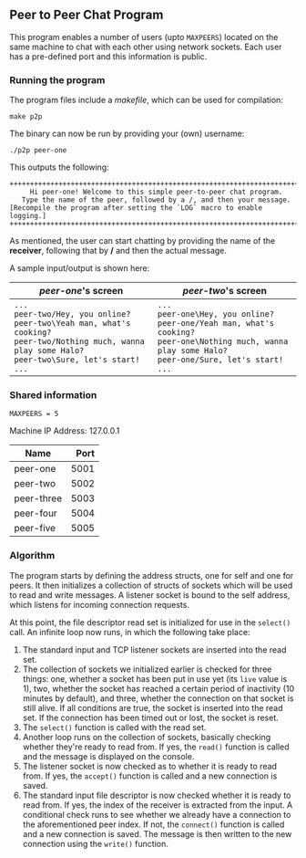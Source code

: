 ## Peer to Peer Chat Program

This program enables a number of users (upto `MAXPEERS`) located on the same machine to chat with each other using network sockets. Each user has a pre-defined port and this information is public.

### Running the program

The program files include a _makefile_, which can be used for compilation:
```
make p2p
```
The binary can now be run by providing your (own) username:
```
./p2p peer-one
```

This outputs the following:
```
++++++++++++++++++++++++++++++++++++++++++++++++++++++++++++++++++++++++
     Hi peer-one! Welcome to this simple peer-to-peer chat program.
   Type the name of the peer, followed by a /, and then your message.
[Recompile the program after setting the `LOG` macro to enable logging.]
++++++++++++++++++++++++++++++++++++++++++++++++++++++++++++++++++++++++
```

As mentioned, the user can start chatting by providing the name of the **receiver**, following that by **/** and then the actual message.

A sample input/output is shown here:

| _peer-one_'s screen                                                                                                                                                      | _peer-two_'s screen                                                                                                                                                      |
| ------------------------------------------------------------------------------------------------------------------------------------------------------------------------ | ------------------------------------------------------------------------------------------------------------------------------------------------------------------------ |
| `...`<br>`peer-two/Hey, you online?`<br>`peer-two\Yeah man, what's cooking?`<br>`peer-two/Nothing much, wanna play some Halo?`<br>`peer-two\Sure, let's start!`<br>`...` | `...`<br>`peer-one\Hey, you online?`<br>`peer-one/Yeah man, what's cooking?`<br>`peer-one\Nothing much, wanna play some Halo?`<br>`peer-one/Sure, let's start!`<br>`...` |

### Shared information

`MAXPEERS = 5`

Machine IP Address: 127.0.0.1

| Name       | Port  |
| ---------- | ----: |
| peer-one   |  5001 |
| peer-two   |  5002 |
| peer-three |  5003 |
| peer-four  |  5004 |
| peer-five  |  5005 |

### Algorithm

The program starts by defining the address structs, one for self and one for peers. It then initializes a collection of structs of sockets which will be used to read and write messages. A listener socket is bound to the self address, which listens for incoming connection requests.

At this point, the file descriptor read set is initialized for use in the `select()` call. An infinite loop now runs, in which the following take place:
1. The standard input and TCP listener sockets are inserted into the read set.
2. The collection of sockets we initialized earlier is checked for three things: one, whether a socket has been put in use yet (its `live` value is 1), two, whether the socket has reached a certain period of inactivity (10 minutes by default), and three, whether the connection on that socket is still alive. If all conditions are true, the socket is inserted into the read set. If the connection has been timed out or lost, the socket is reset.
3. The `select()` function is called with the read set.
4. Another loop runs on the collection of sockets, basically checking whether they're ready to read from. If yes, the `read()` function is called and the message is displayed on the console.
5. The listener socket is now checked as to whether it is ready to read from. If yes, the `accept()` function is called and a new connection is saved.
6. The standard input file descriptor is now checked whether it is ready to read from. If yes, the index of the receiver is extracted from the input. A conditional check runs to see whether we already have a connection to the aforementioned peer index. If not, the `connect()` function is called and a new connection is saved. The message is then written to the new connection using the `write()` function.
